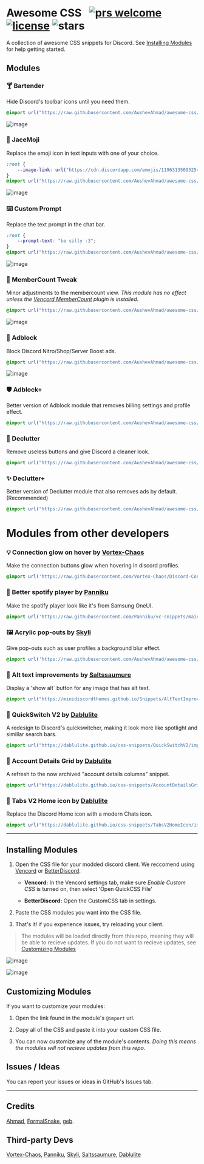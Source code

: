 # Awesome CSS &nbsp; [![prs welcome](https://img.shields.io/badge/PRs-welcome-brightgreen.svg)](https://github.com/AushevAhmad/awesome-css/pulls) [![license](https://img.shields.io/github/license/AushevAhmad/awesome-css)](https://github.com/AushevAhmad/awesome-css/main/LICENSE.md) ![stars](https://img.shields.io/github/stars/AushevAhmad/awesome-css)
A collection of awesome CSS snippets for Discord. See [Installing Modules](#installing-modules) for help getting started.



## Modules


### 🍸 Bartender 
Hide Discord's toolbar icons until you need them. 
```css
@import url("https://raw.githubusercontent.com/AushevAhmad/awesome-css/main/modules/bartender.css");
```
![image](assets/bartender.gif)

### 🙂 JaceMoji 
Replace the emoji icon in text inputs with one of your choice. 
```css
:root {
    --image-link: url("https://cdn.discordapp.com/emojis/1196313509525471355.webp");
}
@import url("https://raw.githubusercontent.com/AushevAhmad/awesome-css/main/modules/custom-emoji-bar.css");
```
![image](assets/jacemoji.png)

### ⌨️ Custom Prompt 
Replace the text prompt in the chat bar. 
```css
:root {
    --prompt-text: "be silly :3";
}
@import url("https://raw.githubusercontent.com/AushevAhmad/awesome-css/main/modules/custom-bar-prompt.css");
```
![image](assets/chatprompt.png)

### 📶 MemberCount Tweak 
Minor adjustments to the membercount view. *This module has no effect unless the [Vencord MemberCount](https://vencord.dev/plugins/MemberCount) plugin is installed.*
```css
@import url("https://raw.githubusercontent.com/AushevAhmad/awesome-css/main/modules/custom-bar-.css");
```
![image](assets/membercount.png)

### 🛑 Adblock
Block Discord Nitro/Shop/Server Boost ads.
```css
@import url("https://raw.githubusercontent.com/AushevAhmad/awesome-css/main/modules/adblock.css");
```
![image](assets/adblock.png)

### 🛡️ Adblock+ 
Better version of Adblock module that removes billing settings and profile effect.
```css
@import url("https://raw.githubusercontent.com/AushevAhmad/awesome-css/main/modules/adblockplus.css");
```

### 🧹 Declutter 
Remove useless buttons and give Discord a cleaner look.
```css
@import url("https://raw.githubusercontent.com/AushevAhmad/awesome-css/main/modules/declutter.css");
```

### ✨ Declutter+ 
Better version of Declutter module that also removes ads by default.(Recommended)
```css
@import url("https://raw.githubusercontent.com/AushevAhmad/awesome-css/main/modules/declutterplus.css");
```


# Modules from other developers 
### 💡 Connection glow on hover by [Vortex-Chaos](https://github.com/Vortex-Chaos) 
Make the connection buttons glow when hovering in discord profiles.
```css
@import url('https://raw.githubusercontent.com/Vortex-Chaos/Discord-Connections-Glow/main/Code.css');
```

### 🎵 Better spotify player by [Panniku](https://github.com/Panniku)
Make the spotify player look like it's from Samsung OneUI.
```css
@import url('https://raw.githubusercontent.com/Panniku/vc-snippets/main/BetterSpotifyPlayer.css');
```

### 🖼️ Acrylic pop-outs by [Skyli](https://github.com/s-k-y-l-i)
Give pop-outs such as user profiles a background blur effect.
```css
@import url('https://raw.githubusercontent.com/AushevAhmad/awesome-css/main/modules/acrylicpopup.css');
```

### 🔲 Alt text improvements by [Saltssaumure](https://github.com/Saltssaumure)
Display a 'show alt` button for any image that has alt text.
```css
@import url("https://minidiscordthemes.github.io/Snippets/AltTextImprovements/main.css");
```

### 🔎 QuickSwitch V2 by [Dablulite](https://github.com/dablulite)
A redesign to Discord's quickswitcher, making it look more like spotlight and simillar search bars.
``` css
@import url("https://dablulite.github.io/css-snippets/QuickSwitchV2/import.css");
```

### 💠 Account Details Grid by [Dablulite](https://github.com/dablulite)
A refresh to the now archived "account details columns" snippet.
``` css
@import url("https://dablulite.github.io/css-snippets/AccountDetailsGrid/import.css");
```

### 💬 Tabs V2 Home icon by [Dablulite](https://github.com/dablulite)
Replace the Discord Home icon with a modern Chats icon.
``` css
@import url("https://dablulite.github.io/css-snippets/TabsV2HomeIcon/import.css");
```

---

## Installing Modules

1. Open the CSS file for your modded discord client. We reccomend using [Vencord](https://vencord.dev) or [BetterDiscord](https://betterdiscord.app/).

    - **Vencord:** In the Vencord settings tab, make sure *Enable Custom CSS* is turned on, then select 'Open QuickCSS File'

    - **BetterDiscord:** Open the CustomCSS tab in settings.

2. Paste the CSS modules you want into the CSS file. 

3. That's it! if you experience issues, try reloading your client.

> The modules will be loaded directly from this repo, meaning they will be able to recieve updates. If you do not want to recieve updates, see [Customizing Modules](#customizing-modules)

![image](assets/settings.png)

![image](assets/quickcss.png)

## Customizing Modules

If you want to customize your modules:

1. Open the link found in the module's `@import` url.

2. Copy all of the CSS and paste it into your custom CSS file.

3. You can now customize any of the module's contents. *Doing this means the modules will not recieve updates from this repo.*

## Issues / Ideas

You can report your issues or ideas in GitHub's Issues tab.

---
## Credits
[Ahmad](https://github.com/AushevAhmad), [FormalSnake](https://github.com/formalsnake), [geb](https://github.com/underscoregeb).
## Third-party Devs
[Vortex-Chaos](https://github.com/Vortex-Chaos), [Panniku](https://github.com/Panniku), [Skyli](https://github.com/s-k-y-l-i), [Saltssaumure](https://github.com/Saltssaumure), [Dablulite](https://github.com/dablulite)
